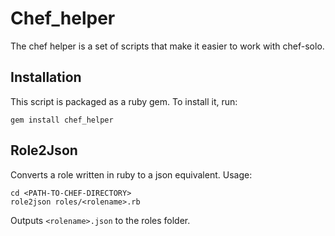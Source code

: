 # Chef_helper

The chef helper is a set of scripts that make it easier to work with chef-solo.

## Installation

This script is packaged as a ruby gem.
To install it, run:

    gem install chef_helper

## Role2Json

Converts a role written in ruby to a json equivalent.
Usage:

    cd <PATH-TO-CHEF-DIRECTORY>
    role2json roles/<rolename>.rb

Outputs `<rolename>.json` to the roles folder.
